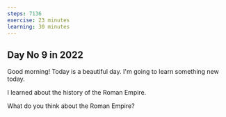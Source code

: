 ```yaml
---
steps: 7136
exercise: 23 minutes
learning: 30 minutes
---
```

## Day No 9 in 2022
Good morning! Today is a beautiful day.
I'm going to learn something new today.

I learned about the history of the Roman Empire.

What do you think about the Roman Empire?
